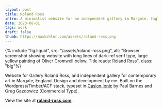 ```yaml
---
layout: post
title: Roland Ross
intro: A minimalist website for an independent gallery in Margate, England.
date: 2023-08-01
tags: work
draft: false
thumb: https://maxkohler.com/assets/roland-ross.png
---
```


{% include "fig.liquid", src: "/assets/roland-ross.png", alt: "Browser screenshot showing website with long lines of dark-ref serif type, large yellow painting of Oliver Cromwell below. Title reads: Roland Ross", class: "big"%}

Website for Gallery Roland Ross, and independent gallery for contemporary art in Margate, England. Design and development by me. Built on the Wordpress/Timber/ACF stack, typeset in [Caslon Ionic](https://commercialtype.com/catalog/caslon_ionic) by Paul Barnes and Greg Gazdowicz (Commercial Type).

View the site at **[roland-ross.com](https://www.roland-ross.com/)**.
